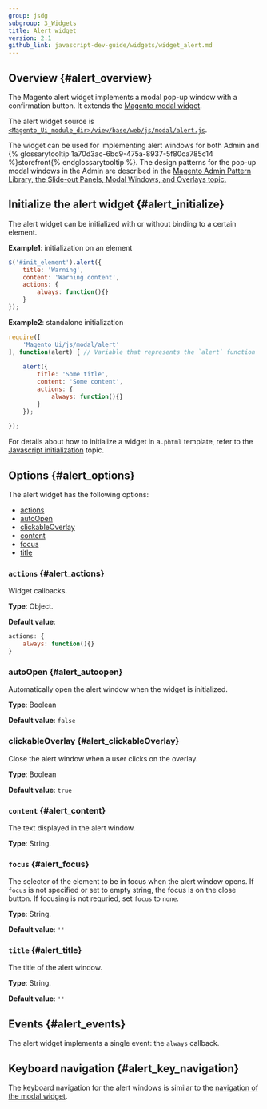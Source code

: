 ```yaml
---
group: jsdg
subgroup: 3_Widgets
title: Alert widget
version: 2.1
github_link: javascript-dev-guide/widgets/widget_alert.md
---
```

## Overview {#alert_overview}

The Magento alert widget implements a modal pop-up window with a confirmation button. It extends the [Magento modal widget].

The alert widget source is [`<Magento_Ui_module_dir>/view/base/web/js/modal/alert.js`].

The widget can be used for implementing alert windows for both Admin and {% glossarytooltip 1a70d3ac-6bd9-475a-8937-5f80ca785c14 %}storefront{% endglossarytooltip %}. The design patterns for the pop-up modal windows in the Admin are described in the [Magento Admin Pattern Library, the Slide-out Panels, Modal Windows, and Overlays topic.]

## Initialize the alert widget {#alert_initialize}

The alert widget can be initialized with or without binding to a certain element.

**Example1**: initialization on an element

```javascript
$('#init_element').alert({
    title: 'Warning',
    content: 'Warning content',
    actions: {
        always: function(){}
    }
});
```

**Example2**: standalone initialization
```javascript
require([
    'Magento_Ui/js/modal/alert'
], function(alert) { // Variable that represents the `alert` function
 
    alert({
        title: 'Some title',
        content: 'Some content',
        actions: {
            always: function(){}
        }
    });
 
});
```

For details about how to initialize a widget in a`.phtml` template, refer to the [Javascript initialization] topic.

## Options {#alert_options}
The alert widget has the following options:

-   [actions]
-   [autoOpen]
-   [clickableOverlay]
-   [content]
-   [focus]
-   [title]

### `actions` {#alert_actions}
Widget callbacks.

**Type**: Object.

**Default value**: 
```javascript
actions: {
    always: function(){}
}
```

### autoOpen {#alert_autoopen}
Automatically open the alert window when the widget is initialized.

**Type**: Boolean 

**Default value**: `false`

### clickableOverlay {#alert_clickableOverlay}
Close the alert window when a user clicks on the overlay.

**Type**: Boolean 

**Default value**: `true`

### `content` {#alert_content}
The text displayed in the alert window.


**Type**: String.

### `focus` {#alert_focus}
The selector of the element to be in focus when the alert window opens.
If `focus` is not specified or set to empty string, the focus is on the close button. If focusing is not requried, set `focus` to `none`.

**Type**: String.

**Default value**: `''`

### `title` {#alert_title}
The title of the alert window.


**Type**: String.

**Default value**: `''`

## Events {#alert_events}
The alert widget implements a single event: the `always` callback.

## Keyboard navigation {#alert_key_navigation}
The keyboard navigation for the alert windows is similar to the [navigation of the modal widget].


[Magento modal widget]: {{page.baseurl}}/javascript-dev-guide/widgets/widget_modal.html
[`<Magento_Ui_module_dir>/view/base/web/js/modal/alert.js`]: {{site.mage2000url}}app/code/Magento/Ui/view/base/web/js/modal/alert.js
[Magento Admin Pattern Library, the Slide-out Panels, Modal Windows, and Overlays topic.]: {{page.baseur}}/pattern-library/containers/slideouts-modals-overlays/slideouts-modals-overalys.html#modals
[Javascript initialization]: {{page.baseurl}}/javascript-dev-guide/javascript/js_init.html
[actions]: #alert_actions
[autoOpen]: #alert_autoopen
[clickableOverlay]: #alert_clickableOverlay
[content]: #alert_content
[focus]: #alert_focus
[title]: #alert_title
[navigation of the modal widget]: {{page.baseurl}}/javascript-dev-guide/widgets/widget_modal.html#key_navigation